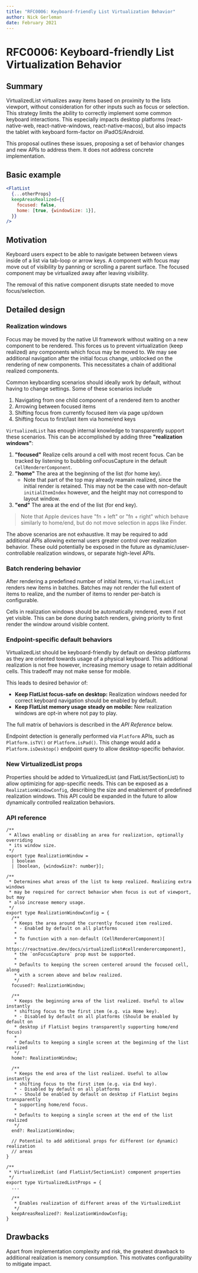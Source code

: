 ```yaml
---
title: "RFC0006: Keyboard-friendly List Virtualization Behavior"
author: Nick Gerleman
date: February 2021
---
```


# RFC0006: Keyboard-friendly List Virtualization Behavior

## Summary

VirtualizedList virtualizes away items based on proximity to the lists viewport,
without consideration for other inputs such as focus or selection. This
strategy limits the ability to correctly implement some common keyboard
interactions. This especially impacts desktop platforms (react-native-web,
react-native-windows, react-native-macos), but also impacts the tablet with
keyboard form-factor on iPadOS/Android.

This proposal outlines these issues, proposing a set of behavior changes and new
APIs to address them. It does not address concrete implementation.

## Basic example

```jsx
<FlatList
  {...otherProps}
  keepAreasRealized={{
    focused: false,
    home: [true, {windowSize: 1}],
  }}
/>
```

## Motivation

Keyboard users expect to be able to navigate between between views inside of a
list via tab-loop or arrow keys. A component with focus may move out of
visibility by panning or scrolling a parent surface. The focused component may
be virtualized away after leaving visibility.

The removal of this native component disrupts state needed to move focus/selection.

## Detailed design

### Realization windows

Focus may be moved by the native UI framework without waiting on a new component to be rendered. This forces us to
prevent virtualization (keep realized) any components which focus may be moved
to. We may see additional navigation after the initial focus change, unblocked
on the rendering of new components. This necessitates a chain of additional
realized components.

Common keyboarding scenarios should ideally work by default, without having to
change settings. Some of these scenarios include

1. Navigating from one child component of a rendered item to another
1. Arrowing between focused items
1. Shifting focus from currently focused item via page up/down
1. Shifting focus to first/last item via home/end keys

`VirtualizedList` has enough internal knowledge to transparently support these
scenarios. This can be accomplished by adding three **"realization windows"**:
1. **"focused"** Realize cells around a cell with most recent focus. Can be
tracked by listening to bubbling onFocusCapture in the default
`CellRendererComponent`.
1. **"home"** The area at the beginning of the list (for home key).
    - Note that part of the top may already reamain realized, since the initial
    render is retained. This may not be the case with non-default
    `initialItemIndex` however, and the height may not correspond to layout
    window.
1. **"end"** The area at the end of the list (for end key).

> Note that Apple devices have "fn + left" or "fn + right" which behave similarly
> to home/end, but do not move selection in apps like Finder.

The above scenarios are not exhaustive. It may be required to add additional
APIs allowing external users greater control over realization behavior. These 
ould potentially be exposed in the future as dynamic/user-controllable
realization windows, or separate high-level APIs.

### Batch rendering behavior

After rendering a predefined number of initial items, `VirtualizedList` renders
new items in batches. Batches may not render the full extent of items to
realize, and the number of items to render per-batch is configurable.

Cells in realization windows should be automatically rendered, even if not yet
visible. This can be done during batch renders, giving priority to first render
the window around visible content.

### Endpoint-specific default behaviors

VirtualizedList should be keyboard-friendly by default on desktop platforms as
they are oriented towards usage of a physical keyboard. This additional
realization is not free however, increasing memory usage to retain additional
cells. This tradeoff may not make sense for mobile.

This leads to desired behavior of:
- **Keep FlatList focus-safe on desktop:** Realization windows needed for
correct keyboard navigation should be enabled by default.
- **Keep FlatList memory usage steady on mobile:** New realization windows
are opt-in where not pay to play.

The full matrix of behaviors is described in the *API Reference* below.

Endpoint detection is generally performed via `Platform` APIs, such as
`Platform.isTV()` or `Platform.isPad()`. This change would add a
`Platform.isDesktop()` endpoint query to allow desktop-specific behavior.

### New VirtualizedList props

Properties should be added to VirtualizedList (and FlatList/SectionList) to
allow optimizing for app-specific needs. This can be exposed as a
`RealizationWindowConfig`, describing the size and enablement of predefined
realization windows. This API could be expanded in the future to allow
dynamically controlled realization behaviors.


### API reference

```tsx
/**
 * Allows enabling or disabling an area for realization, optionally overriding
 * its window size.
 */
export type RealizationWindow =
  | boolean
  | [boolean, {windowSize?: number}];

/**
 * Determines what areas of the list to keep realized. Realizing extra windows
 * may be required for correct behavior when focus is out of viewport, but may
 * also increase memory usage.
 */
export type RealizationWindowConfig = {
  /**
   * Keeps the area around the currently focused item realized.
   * - Enabled by default on all platforms
   *
   * To function with a non-default (CellRendererComponent)[
   * https://reactnative.dev/docs/virtualizedlist#cellrenderercomponent],
   * the `onFocusCapture` prop must be supported.
   *
   * Defaults to keeping the screen centered around the focused cell, along
   * with a screen above and below realized.
   */
  focused?: RealizationWindow;

  /**
   * Keeps the beginning area of the list realized. Useful to allow instantly
   * shifting focus to the first item (e.g. via Home key).
   * - Disabled by default on all platforms (Should be enabled by default on
   * desktop if FlatList begins transparently supporting home/end focus)
   *
   * Defaults to keeping a single screen at the beginning of the list realized
   */
  home?: RealizationWindow;

  /**
   * Keeps the end area of the list realized. Useful to allow instantly
   * shifting focus to the first item (e.g. via End key).
   * - Disabled by default on all platforms
   * - Should be enabled by default on desktop if FlatList begins transparently
   * supporting home/end focus.
   *
   * Defaults to keeping a single screen at the end of the list realized
   */
  end?: RealizationWindow;

  // Potential to add additional props for different (or dynamic) realization
  // areas
}

/**
 * VirtualizedList (and FlatList/SectionList) component properties
 */
export type VirtualizedListProps = {
  ...

  /**
   * Enables realization of different areas of the VirtualizedList
   */
  keepAreasRealized?: RealizationWindowConfig;
}
```

## Drawbacks

Apart from implementation complexity and risk, the greatest drawback to
additional realization is memory consumption. This motivates configurability to
mitigate impact.
